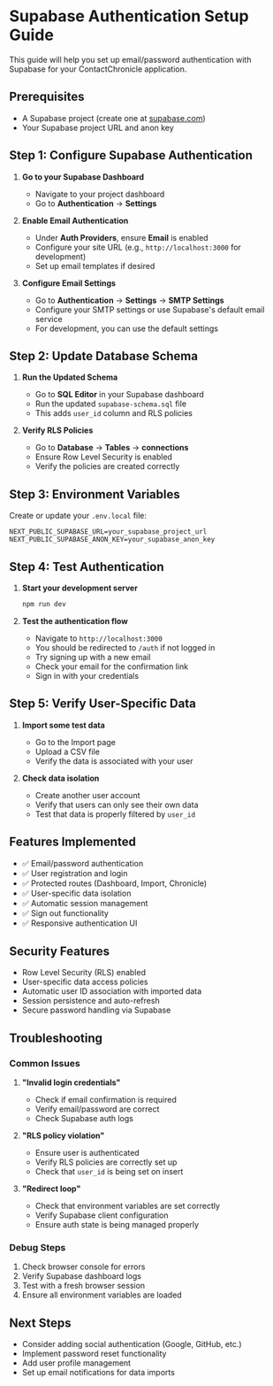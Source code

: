 # Supabase Authentication Setup Guide

This guide will help you set up email/password authentication with Supabase for your ContactChronicle application.

## Prerequisites

- A Supabase project (create one at [supabase.com](https://supabase.com))
- Your Supabase project URL and anon key

## Step 1: Configure Supabase Authentication

1. **Go to your Supabase Dashboard**
   - Navigate to your project dashboard
   - Go to **Authentication** → **Settings**

2. **Enable Email Authentication**
   - Under **Auth Providers**, ensure **Email** is enabled
   - Configure your site URL (e.g., `http://localhost:3000` for development)
   - Set up email templates if desired

3. **Configure Email Settings**
   - Go to **Authentication** → **Settings** → **SMTP Settings**
   - Configure your SMTP settings or use Supabase's default email service
   - For development, you can use the default settings

## Step 2: Update Database Schema

1. **Run the Updated Schema**
   - Go to **SQL Editor** in your Supabase dashboard
   - Run the updated `supabase-schema.sql` file
   - This adds `user_id` column and RLS policies

2. **Verify RLS Policies**
   - Go to **Database** → **Tables** → **connections**
   - Ensure Row Level Security is enabled
   - Verify the policies are created correctly

## Step 3: Environment Variables

Create or update your `.env.local` file:

```env
NEXT_PUBLIC_SUPABASE_URL=your_supabase_project_url
NEXT_PUBLIC_SUPABASE_ANON_KEY=your_supabase_anon_key
```

## Step 4: Test Authentication

1. **Start your development server**
   ```bash
   npm run dev
   ```

2. **Test the authentication flow**
   - Navigate to `http://localhost:3000`
   - You should be redirected to `/auth` if not logged in
   - Try signing up with a new email
   - Check your email for the confirmation link
   - Sign in with your credentials

## Step 5: Verify User-Specific Data

1. **Import some test data**
   - Go to the Import page
   - Upload a CSV file
   - Verify the data is associated with your user

2. **Check data isolation**
   - Create another user account
   - Verify that users can only see their own data
   - Test that data is properly filtered by `user_id`

## Features Implemented

- ✅ Email/password authentication
- ✅ User registration and login
- ✅ Protected routes (Dashboard, Import, Chronicle)
- ✅ User-specific data isolation
- ✅ Automatic session management
- ✅ Sign out functionality
- ✅ Responsive authentication UI

## Security Features

- Row Level Security (RLS) enabled
- User-specific data access policies
- Automatic user ID association with imported data
- Session persistence and auto-refresh
- Secure password handling via Supabase

## Troubleshooting

### Common Issues

1. **"Invalid login credentials"**
   - Check if email confirmation is required
   - Verify email/password are correct
   - Check Supabase auth logs

2. **"RLS policy violation"**
   - Ensure user is authenticated
   - Verify RLS policies are correctly set up
   - Check that `user_id` is being set on insert

3. **"Redirect loop"**
   - Check that environment variables are set correctly
   - Verify Supabase client configuration
   - Ensure auth state is being managed properly

### Debug Steps

1. Check browser console for errors
2. Verify Supabase dashboard logs
3. Test with a fresh browser session
4. Ensure all environment variables are loaded

## Next Steps

- Consider adding social authentication (Google, GitHub, etc.)
- Implement password reset functionality
- Add user profile management
- Set up email notifications for data imports
